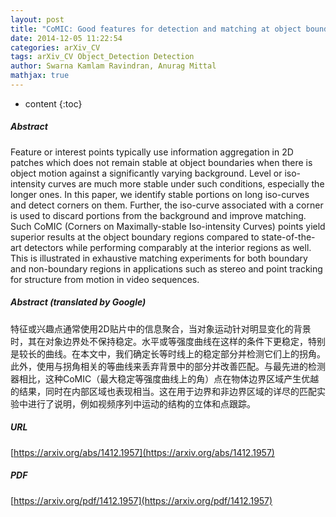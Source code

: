 ```yaml
---
layout: post
title: "CoMIC: Good features for detection and matching at object boundaries"
date: 2014-12-05 11:22:54
categories: arXiv_CV
tags: arXiv_CV Object_Detection Detection
author: Swarna Kamlam Ravindran, Anurag Mittal
mathjax: true
---
```


* content
{:toc}

##### Abstract
Feature or interest points typically use information aggregation in 2D patches which does not remain stable at object boundaries when there is object motion against a significantly varying background. Level or iso-intensity curves are much more stable under such conditions, especially the longer ones. In this paper, we identify stable portions on long iso-curves and detect corners on them. Further, the iso-curve associated with a corner is used to discard portions from the background and improve matching. Such CoMIC (Corners on Maximally-stable Iso-intensity Curves) points yield superior results at the object boundary regions compared to state-of-the-art detectors while performing comparably at the interior regions as well. This is illustrated in exhaustive matching experiments for both boundary and non-boundary regions in applications such as stereo and point tracking for structure from motion in video sequences.

##### Abstract (translated by Google)
特征或兴趣点通常使用2D贴片中的信息聚合，当对象运动针对明显变化的背景时，其在对象边界处不保持稳定。水平或等强度曲线在这样的条件下更稳定，特别是较长的曲线。在本文中，我们确定长等时线上的稳定部分并检测它们上的拐角。此外，使用与拐角相关的等曲线来丢弃背景中的部分并改善匹配。与最先进的检测器相比，这种CoMIC（最大稳定等强度曲线上的角）点在物体边界区域产生优越的结果，同时在内部区域也表现相当。这在用于边界和非边界区域的详尽的匹配实验中进行了说明，例如视频序列中运动的结构的立体和点跟踪。

##### URL
[https://arxiv.org/abs/1412.1957](https://arxiv.org/abs/1412.1957)

##### PDF
[https://arxiv.org/pdf/1412.1957](https://arxiv.org/pdf/1412.1957)

